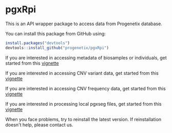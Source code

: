 # pgxRpi

This is an API wrapper package to access data from Progenetix database.

You can install this package from GitHub using:

```r
install.packages("devtools")
devtools::install_github("progenetix/pgxRpi")
```

If you are interested in accessing metadata of biosamples or individuals, get started from this [vignette](http://htmlpreview.github.io/?https://github.com/progenetix/pgxRpi/blob/main/vignettes/Introduction_1_loadmetadata.html)

If you are interested in accessing CNV variant data, get started from this [vignette](http://htmlpreview.github.io/?https://github.com/progenetix/pgxRpi/blob/main/vignettes/Introduction_2_loadvariants.html)

If you are interested in accessing CNV frequency data, get started from this [vignette](http://htmlpreview.github.io/?https://github.com/progenetix/pgxRpi/blob/main/vignettes/Introduction_3_loadfrequency.html)

If you are interested in processing local pgxseg files, get started from this [vignette](http://htmlpreview.github.io/?https://github.com/progenetix/pgxRpi/blob/main/vignettes/Introduction_4_process_pgxseg.html)

When you face problems, try to reinstall the latest version. If reinstallation doesn't help, please contact us.
